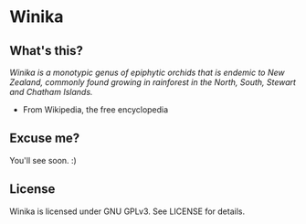 # Winika
## What's this?
*Winika is a monotypic genus of epiphytic orchids that is endemic to New Zealand, commonly found growing in rainforest in the North, South, Stewart and Chatham Islands.*
- From Wikipedia, the free encyclopedia

## Excuse me?
You'll see soon. :)

## License
Winika is licensed under GNU GPLv3. See LICENSE for details.
